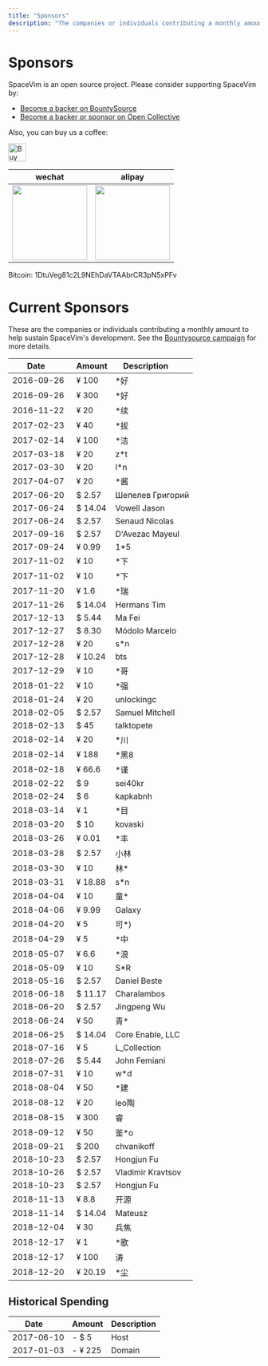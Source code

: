 ```yaml
---
title: "Sponsors"
description: "The companies or individuals contributing a monthly amount to help sustain SpaceVim's development."
---
```


# Sponsors

SpaceVim is an open source project. Please consider supporting SpaceVim by:

- [Become a backer on BountySource](https://www.bountysource.com/teams/spacevim)
- [Become a backer or sponsor on Open Collective](https://opencollective.com/spacevim)

Also, you can buy us a coffee:

<a href='https://ko-fi.com/A538L6H' target='_blank'><img height='36' style='border:0px;height:36px;' src='https://az743702.vo.msecnd.net/cdn/kofi4.png?v=f' border='0' alt='Buy Me a Coffee at ko-fi.com' /></a>

| wechat                                                                   | alipay                                                                     |
| ------------------------------------------------------------------------ | -------------------------------------------------------------------------- |
| <img src="https://spacevim.org/img/weixin.png" height="150" width="150"> | <img src="https://spacevim.org/img/zhifubao.png" height="150" width="150"> |

Bitcoin: 1DtuVeg81c2L9NEhDaVTAAbrCR3pN5xPFv

# Current Sponsors

These are the companies or individuals contributing a monthly amount to help sustain SpaceVim's development.
See the [Bountysource campaign](https://www.bountysource.com/teams/spacevim) for more details.

| Date         | Amount  | Description       |
| ------------ | ------- | ----------------- |
| 2016-09-26   | ¥ 100   | *好               |
| 2016-09-26   | ¥ 300   | *好               |
| 2016-11-22   | ¥ 20    | *续               |
| 2017-02-23   | ¥ 40    | *拔               |
| 2017-02-14   | ¥ 100   | *洁               |
| 2017-03-18   | ¥ 20    | z*t               |
| 2017-03-30   | ¥ 20    | l*n               |
| 2017-04-07   | ¥ 20    | *酱               |
| 2017-06-20   | $ 2.57  | Шепелев Григорий  |
| 2017-06-24   | $ 14.04 | Vowell Jason      |
| 2017-06-24   | $ 2.57  | Senaud Nicolas    |
| 2017-09-16   | $ 2.57  | D'Avezac Mayeul   |
| 2017-09-24   | ¥ 0.99  | 1*5               |
| 2017-11-02   | ¥ 10    | *下               |
| 2017-11-02   | ¥ 10    | *下               |
| 2017-11-20   | ¥ 1.6   | *瑞               |
| 2017-11-26   | $ 14.04 | Hermans Tim       |
| 2017-12-13   | $ 5.44  | Ma Fei            |
| 2017-12-27   | $ 8.30  | Módolo Marcelo    |
| 2017-12-28   | ¥ 20    | s*n               |
| 2017-12-28   | ¥ 10.24 | bts               |
| 2017-12-29   | ¥ 10    | *哥               |
| 2018-01-22   | ¥ 10    | *强               |
| 2018-01-24   | ¥ 20    | unlockingc        |
| 2018-02-05   | $ 2.57  | Samuel Mitchell   |
| 2018-02-13   | $ 45    | talktopete        |
| 2018-02-14   | ¥ 20    | *川               |
| 2018-02-14   | ¥ 188   | *黑8              |
| 2018-02-18   | ¥ 66.6  | *谨               |
| 2018-02-22   | $ 9     | sei40kr           |
| 2018-02-24   | $ 6     | kapkabnh          |
| 2018-03-14   | ¥ 1     | *目               |
| 2018-03-20   | $ 10    | kovaski           |
| 2018-03-26   | ¥ 0.01  | *丰               |
| 2018-03-28   | $ 2.57  | 小林              |
| 2018-03-30   | ¥ 10    | 林*               |
| 2018-03-31   | ¥ 18.88 | s*n               |
| 2018-04-04   | ¥ 10    | 童*               |
| 2018-04-06   | ¥ 9.99  | Galaxy            |
| 2018-04-20   | ¥ 5     | 可*)              |
| 2018-04-29   | ¥ 5     | *中               |
| 2018-05-07   | ¥ 6.6   | *浪               |
| 2018-05-09   | ¥ 10    | S*R               |
| 2018-05-16   | $ 2.57  | Daniel Beste      |
| 2018-06-18   | $ 11.17 | Charalambos       |
| 2018-06-20   | $ 2.57  | Jingpeng Wu       |
| 2018-06-24   | ¥ 50    | 青*               |
| 2018-06-25   | $ 14.04 | Core Enable, LLC  |
| 2018-07-16   | ¥ 5     | L_Collection      |
| 2018-07-26   | $ 5.44  | John Femiani      |
| 2018-07-31   | ¥ 10    | w*d               |
| 2018-08-04   | ¥ 50    | *建               |
| 2018-08-12   | ¥ 20    | leo陶             |
| 2018-08-15   | ¥ 300   | 睿                |
| 2018-09-12   | ¥ 50    | 鉴*o              |
| 2018-09-21   | $ 200   | chvanikoff        |
| 2018-10-23   | $ 2.57  | Hongjun Fu        |
| 2018-10-26   | $ 2.57  | Vladimir Kravtsov |
| 2018-10-23   | $ 2.57  | Hongjun Fu        |
| 2018-11-13   | ¥ 8.8   | 开源              |
| 2018-11-14   | $ 14.04 | Mateusz           |
| 2018-12-04   | ¥ 30    | 兵焦              |
| 2018-12-17   | ¥ 1     | *歌               |
| 2018-12-17   | ¥ 100   | 涛                |
| 2018-12-20   | ¥ 20.19 | *尘               |

## Historical Spending

| Date       | Amount  | Description |
| ---------- | ------- | ----------- |
| 2017-06-10 | - $ 5   | Host        |
| 2017-01-03 | - ¥ 225 | Domain      |
